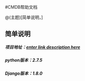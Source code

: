 #CMDB帮助文档

@(主题)[简单说明，]

## 简单说明
##### 项目地址：[enter link description here](https://github.com/fanjiaqi1995/py2_cmdb)
##### python版本：2.7.5
##### Django版本：1.8.0